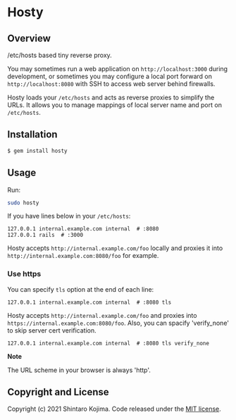 # Hosty

## Overview

/etc/hosts based tiny reverse proxy.

You may sometimes run a web application on ```http://localhost:3000``` during development, or
sometimes you may configure a local port forward on ```http://localhost:8080``` with SSH to access web server behind firewalls.

Hosty loads your ```/etc/hosts``` and acts as reverse proxies to simplify the URLs.
It allows you to manage mappings of local server name and port on ```/etc/hosts```.

## Installation

```zsh
$ gem install hosty
```

## Usage

Run:

```zsh
sudo hosty
```

If you have lines below in your ```/etc/hosts```:

```
127.0.0.1 internal.example.com internal  # :8080
127.0.0.1 rails  # :3000
```

Hosty accepts ```http://internal.example.com/foo``` locally and proxies it
into ```http://internal.example.com:8080/foo``` for example.


### Use https

You can specify ```tls``` option at the end of each line:

```
127.0.0.1 internal.example.com internal  # :8080 tls
```

Hosty accepts ```http://internal.example.com/foo``` and proxies into ```https://internal.example.com:8080/foo```. Also, you can spacify 'verify_none' to skip server cert verification.

```
127.0.0.1 internal.example.com internal  # :8080 tls verify_none
```

**Note**

The URL scheme in your browser is always 'http'.



## Copyright and License

Copyright (c) 2021 Shintaro Kojima. Code released under the [MIT license](LICENSE).
